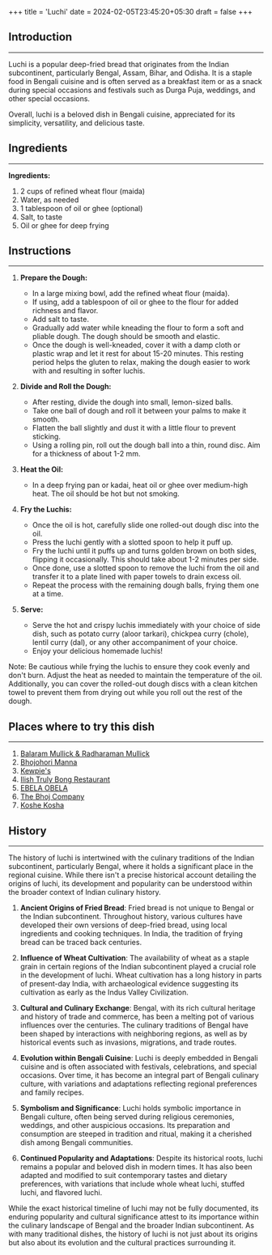 +++
title = 'Luchi'
date = 2024-02-05T23:45:20+05:30
draft = false
+++

## Introduction

---

Luchi is a popular deep-fried bread that originates from the Indian subcontinent, particularly Bengal, Assam, Bihar, and Odisha. It is a staple food in Bengali cuisine and is often served as a breakfast item or as a snack during special occasions and festivals such as Durga Puja, weddings, and other special occasions.

Overall, luchi is a beloved dish in Bengali cuisine, appreciated for its simplicity, versatility, and delicious taste.

## Ingredients

---

**Ingredients:**

1. 2 cups of refined wheat flour (maida)
2. Water, as needed
3. 1 tablespoon of oil or ghee (optional)
4. Salt, to taste
5. Oil or ghee for deep frying

## Instructions

---

1. **Prepare the Dough:**

   - In a large mixing bowl, add the refined wheat flour (maida).
   - If using, add a tablespoon of oil or ghee to the flour for added richness and flavor.
   - Add salt to taste.
   - Gradually add water while kneading the flour to form a soft and pliable dough. The dough should be smooth and elastic.
   - Once the dough is well-kneaded, cover it with a damp cloth or plastic wrap and let it rest for about 15-20 minutes. This resting period helps the gluten to relax, making the dough easier to work with and resulting in softer luchis.

2. **Divide and Roll the Dough:**

   - After resting, divide the dough into small, lemon-sized balls.
   - Take one ball of dough and roll it between your palms to make it smooth.
   - Flatten the ball slightly and dust it with a little flour to prevent sticking.
   - Using a rolling pin, roll out the dough ball into a thin, round disc. Aim for a thickness of about 1-2 mm.

3. **Heat the Oil:**

   - In a deep frying pan or kadai, heat oil or ghee over medium-high heat. The oil should be hot but not smoking.

4. **Fry the Luchis:**

   - Once the oil is hot, carefully slide one rolled-out dough disc into the oil.
   - Press the luchi gently with a slotted spoon to help it puff up.
   - Fry the luchi until it puffs up and turns golden brown on both sides, flipping it occasionally. This should take about 1-2 minutes per side.
   - Once done, use a slotted spoon to remove the luchi from the oil and transfer it to a plate lined with paper towels to drain excess oil.
   - Repeat the process with the remaining dough balls, frying them one at a time.

5. **Serve:**
   - Serve the hot and crispy luchis immediately with your choice of side dish, such as potato curry (aloor tarkari), chickpea curry (chole), lentil curry (dal), or any other accompaniment of your choice.
   - Enjoy your delicious homemade luchis!

Note: Be cautious while frying the luchis to ensure they cook evenly and don't burn. Adjust the heat as needed to maintain the temperature of the oil. Additionally, you can cover the rolled-out dough discs with a clean kitchen towel to prevent them from drying out while you roll out the rest of the dough.

## Places where to try this dish

---

1. [Balaram Mullick & Radharaman Mullick](https://maps.app.goo.gl/1veMv4Z6Mn46mzEh6)
2. [Bhojohori Manna](https://maps.app.goo.gl/14BaWixN25PGZ7t69)
3. [Kewpie's](https://maps.app.goo.gl/tR4g5YGiJzvXryJX8)
4. [Ilish Truly Bong Restaurant](https://maps.app.goo.gl/M66YPCwGcRdveeUK9)
5. [EBELA OBELA](https://maps.app.goo.gl/yMjnn7PBVELbrTMS6)
6. [The Bhoj Company](https://maps.app.goo.gl/2CyyPjmFBMEDa4xJA)
7. [Koshe Kosha](https://maps.app.goo.gl/suq6DEYS5sEWpxQt5)

## History

---

The history of luchi is intertwined with the culinary traditions of the Indian subcontinent, particularly Bengal, where it holds a significant place in the regional cuisine. While there isn't a precise historical account detailing the origins of luchi, its development and popularity can be understood within the broader context of Indian culinary history.

1. **Ancient Origins of Fried Bread**: Fried bread is not unique to Bengal or the Indian subcontinent. Throughout history, various cultures have developed their own versions of deep-fried bread, using local ingredients and cooking techniques. In India, the tradition of frying bread can be traced back centuries.

2. **Influence of Wheat Cultivation**: The availability of wheat as a staple grain in certain regions of the Indian subcontinent played a crucial role in the development of luchi. Wheat cultivation has a long history in parts of present-day India, with archaeological evidence suggesting its cultivation as early as the Indus Valley Civilization.

3. **Cultural and Culinary Exchange**: Bengal, with its rich cultural heritage and history of trade and commerce, has been a melting pot of various influences over the centuries. The culinary traditions of Bengal have been shaped by interactions with neighboring regions, as well as by historical events such as invasions, migrations, and trade routes.

4. **Evolution within Bengali Cuisine**: Luchi is deeply embedded in Bengali cuisine and is often associated with festivals, celebrations, and special occasions. Over time, it has become an integral part of Bengali culinary culture, with variations and adaptations reflecting regional preferences and family recipes.

5. **Symbolism and Significance**: Luchi holds symbolic importance in Bengali culture, often being served during religious ceremonies, weddings, and other auspicious occasions. Its preparation and consumption are steeped in tradition and ritual, making it a cherished dish among Bengali communities.

6. **Continued Popularity and Adaptations**: Despite its historical roots, luchi remains a popular and beloved dish in modern times. It has also been adapted and modified to suit contemporary tastes and dietary preferences, with variations that include whole wheat luchi, stuffed luchi, and flavored luchi.

While the exact historical timeline of luchi may not be fully documented, its enduring popularity and cultural significance attest to its importance within the culinary landscape of Bengal and the broader Indian subcontinent. As with many traditional dishes, the history of luchi is not just about its origins but also about its evolution and the cultural practices surrounding it.
